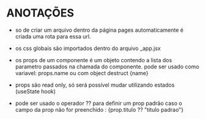 # ANOTAÇÕES #

- so de criar um arquivo dentro da página pages automaticamente é criada uma rota para essa url.

- os css globais são importados dentro do arquivo _app.jsx

- os props de um componente é um objeto contendo a lista dos parametro passados na chamada do componente. pode ser usado como variavel: props.name ou com object destruct {name}

- props são read only, só será possível mudar utilizando estados (useState hook)

- pode ser usado o operador ?? para definir um prop padrão caso o campo da prop não for preenchido : {prop.titulo ?? "titulo padrao"}